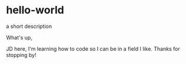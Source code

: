 # hello-world
a short description

What's up,

JD here, I'm learning how to code so I can be in a field I like.
Thanks for stopping by!
